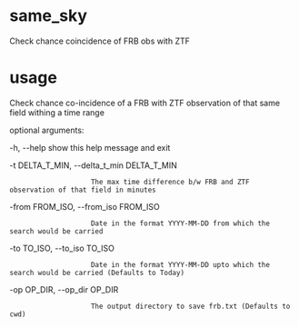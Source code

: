 # same_sky
Check chance coincidence of FRB obs with ZTF

# usage 
Check chance co-incidence of a FRB with ZTF observation of that same field withing a time range

optional arguments:

  -h, --help            show this help message and exit
  
  -t DELTA_T_MIN, --delta_t_min DELTA_T_MIN
  
                        The max time difference b/w FRB and ZTF observation of that field in minutes
                        
  -from FROM_ISO, --from_iso FROM_ISO
  
                        Date in the format YYYY-MM-DD from which the search would be carried
                        
  -to TO_ISO, --to_iso TO_ISO
  
                        Date in the format YYYY-MM-DD upto which the search would be carried (Defaults to Today)
                        
  -op OP_DIR, --op_dir OP_DIR
  
                        The output directory to save frb.txt (Defaults to cwd)
